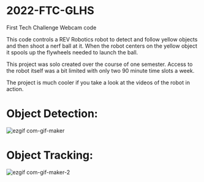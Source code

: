 # 2022-FTC-GLHS
First Tech Challenge Webcam code

This code controls a REV Robotics robot to detect and follow yellow objects and then shoot a nerf ball at it. When the robot centers on the yellow object
it spools up the flywheels needed to launch the ball.

This project was solo created over the course of one semester. Access to the robot itself was a bit limited with only two 90 minute time slots a week.

The project is much cooler if you take a look at the videos of the robot in action.

# Object Detection:

![ezgif com-gif-maker](https://user-images.githubusercontent.com/114262230/211840627-062b3c6c-0e61-4965-bbd4-1b47af1f105d.gif)

# Object Tracking:

![ezgif com-gif-maker-2](https://user-images.githubusercontent.com/114262230/211842572-4a4b156d-1d57-468c-9d36-43f46be223ff.gif)
